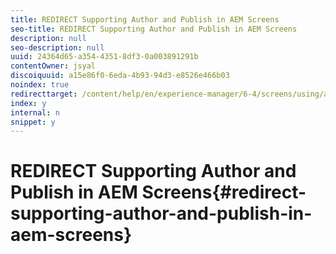 ```yaml
---
title: REDIRECT Supporting Author and Publish in AEM Screens
seo-title: REDIRECT Supporting Author and Publish in AEM Screens
description: null
seo-description: null
uuid: 24364d65-a354-4351-8df3-0a003891291b
contentOwner: jsyal
discoiquuid: a15e86f0-6eda-4b93-94d3-e8526e466b03
noindex: true
redirecttarget: /content/help/en/experience-manager/6-4/screens/using/author-and-publish
index: y
internal: n
snippet: y
---
```


# REDIRECT Supporting Author and Publish in AEM Screens{#redirect-supporting-author-and-publish-in-aem-screens}

